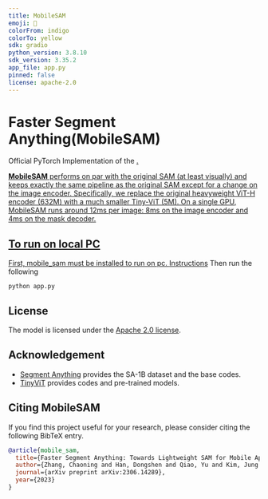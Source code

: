 ```yaml
---
title: MobileSAM
emoji: 🐠
colorFrom: indigo
colorTo: yellow
sdk: gradio
python_version: 3.8.10
sdk_version: 3.35.2
app_file: app.py
pinned: false
license: apache-2.0
---
```


# Faster Segment Anything(MobileSAM)

Official PyTorch Implementation of the <a href="https://github.com/ChaoningZhang/MobileSAM">.


**MobileSAM** performs on par with the original SAM (at least visually) and keeps exactly the same pipeline as the original SAM except for a change on the image encoder.
Specifically, we replace the original heavyweight ViT-H encoder (632M) with a much smaller Tiny-ViT (5M). On a single GPU, MobileSAM runs around 12ms per image: 8ms on the image encoder and 4ms on the mask decoder. 

## To run on local PC
First, mobile_sam must be installed to run on pc. [Instructions](https://github.com/dhkim2810/MobileSAM/tree/master#installation)
Then run the following

```
python app.py
```

## License

The model is licensed under the [Apache 2.0 license](LICENSE).


## Acknowledgement

- [Segment Anything](https://segment-anything.com/) provides the SA-1B dataset and the base codes.
- [TinyViT](https://github.com/microsoft/Cream/tree/main/TinyViT) provides codes and pre-trained models.

## Citing MobileSAM

If you find this project useful for your research, please consider citing the following BibTeX entry.

```bibtex
@article{mobile_sam,
  title={Faster Segment Anything: Towards Lightweight SAM for Mobile Applications},
  author={Zhang, Chaoning and Han, Dongshen and Qiao, Yu and Kim, Jung Uk and Bae, Sung Ho and Lee, Seungkyu and Hong, Choong Seon},
  journal={arXiv preprint arXiv:2306.14289},
  year={2023}
}
```
